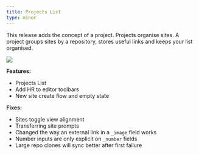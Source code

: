 ```yaml
---
title: Projects List
type: minor
---
```


This release adds the concept of a project. Projects organise sites. A project groups sites by a repository, stores useful links and keeps your list organised.

![](/uploads/projects-list.png)

**Features:**

* Projects List
* Add HR to editor toolbars
* New site create flow and empty state

**Fixes:**

* Sites toggle view alignment
* Transferring site prompts
* Changed the way an external link in a `_image`&nbsp;field works
* Number inputs are only explicit on `_number`&nbsp;fields
* Large repo clones will sync better after first failure